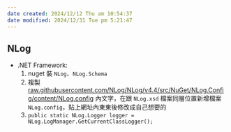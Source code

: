 ```yaml
---
date created: 2024/12/12 Thu am 10:54:37
date modified: 2024/12/31 Tue pm 5:21:47
---
```

## NLog

- .NET Framework:
   1. nuget 裝 `NLog`、`NLog.Schema`
   2. 複製[raw.githubusercontent.com/NLog/NLog/v4.4/src/NuGet/NLog.Config/content/NLog.config](https://raw.githubusercontent.com/NLog/NLog/v4.4/src/NuGet/NLog.Config/content/NLog.config) 內文字，在跟 `NLog.xsd` 檔案同層位置新增檔案 `NLog.config`，貼上網址內東東後修改成自己想要的
   3. `public static NLog.Logger logger = NLog.LogManager.GetCurrentClassLogger();`
